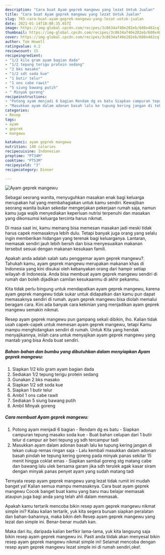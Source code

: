 ```yaml
---
description: "Cara buat Ayam geprek mangewu yang lezat Untuk Jualan"
title: "Cara buat Ayam geprek mangewu yang lezat Untuk Jualan"
slug: 765-cara-buat-ayam-geprek-mangewu-yang-lezat-untuk-jualan
date: 2021-01-14T18:08:35.657Z
image: https://img-global.cpcdn.com/recipes/3c8634af40e202eb/680x482cq70/ayam-geprek-mangewu-foto-resep-utama.jpg
thumbnail: https://img-global.cpcdn.com/recipes/3c8634af40e202eb/680x482cq70/ayam-geprek-mangewu-foto-resep-utama.jpg
cover: https://img-global.cpcdn.com/recipes/3c8634af40e202eb/680x482cq70/ayam-geprek-mangewu-foto-resep-utama.jpg
author: Tom Howell
ratingvalue: 4.2
reviewcount: 15
recipeingredient:
- "1/2 kilo gram ayam bagian dada"
- "1/2 tepung terigu protein sedang"
- "2 bks masako"
- "1/2 sdt soda kue"
- "1 butir telur"
- "1 ons cabe rawit"
- "5 siung bawang putih"
- " Minyak goreng"
recipeinstructions:
- "Potong ayam menjadi 6 bagian Rendam dg es batu Siapkan campuran tepung masako soda kue Buat bahan celupan dari 1 butir telur d campur air beri tepung yg sdh tercampur tadi"
- "Masukkan ayam dalam adonan basah lalu ke tupung kering jangan di tekan cukup remas ringan saja Lalu kembali masukkan dalam adonan basah pindah ke tepung kering goreng pada minyak panas sekitar 15 menit hingga coklat emas Siapkan sambal goreng stg matang cabe dan bawang lalu ulek bersama garam jika sdh terulek agak kasar siram dengan minyak panas penyet ayam yang sudah matang tadi"
categories:
- Resep
tags:
- ayam
- geprek
- mangewu

katakunci: ayam geprek mangewu 
nutrition: 140 calories
recipecuisine: Indonesian
preptime: "PT34M"
cooktime: "PT53M"
recipeyield: "3"
recipecategory: Dinner

---
```



![Ayam geprek mangewu](https://img-global.cpcdn.com/recipes/3c8634af40e202eb/680x482cq70/ayam-geprek-mangewu-foto-resep-utama.jpg)

Sebagai seorang wanita, menyuguhkan masakan enak bagi keluarga merupakan hal yang membahagiakan untuk kamu sendiri. Kewajiban seorang  wanita bukan sekedar mengerjakan pekerjaan rumah saja, namun kamu juga wajib menyediakan keperluan nutrisi terpenuhi dan masakan yang dikonsumsi keluarga tercinta harus nikmat.

Di masa  saat ini, kamu memang bisa memesan masakan jadi meski tidak harus capek memasaknya lebih dulu. Tetapi banyak juga orang yang selalu ingin memberikan hidangan yang terenak bagi keluarganya. Lantaran, memasak sendiri jauh lebih bersih dan bisa menyesuaikan makanan tersebut sesuai dengan makanan kesukaan famili. 



Apakah anda adalah salah satu penggemar ayam geprek mangewu?. Tahukah kamu, ayam geprek mangewu merupakan makanan khas di Indonesia yang kini disukai oleh kebanyakan orang dari hampir setiap wilayah di Indonesia. Anda bisa membuat ayam geprek mangewu sendiri di rumah dan boleh dijadikan camilan kesukaanmu di akhir pekanmu.

Kita tidak perlu bingung untuk mendapatkan ayam geprek mangewu, karena ayam geprek mangewu tidak sukar untuk didapatkan dan kamu pun dapat memasaknya sendiri di rumah. ayam geprek mangewu bisa diolah memalui beragam cara. Kini ada banyak cara kekinian yang menjadikan ayam geprek mangewu semakin nikmat.

Resep ayam geprek mangewu pun gampang sekali dibikin, lho. Kalian tidak usah capek-capek untuk memesan ayam geprek mangewu, tetapi Kamu mampu menghidangkan sendiri di rumah. Untuk Kita yang hendak menyajikannya, inilah cara untuk menyajikan ayam geprek mangewu yang mantab yang bisa Anda buat sendiri.

<!--inarticleads1-->

##### Bahan-bahan dan bumbu yang dibutuhkan dalam menyiapkan Ayam geprek mangewu:

1. Siapkan 1/2 kilo gram ayam bagian dada
1. Sediakan 1/2 tepung terigu protein sedang
1. Gunakan 2 bks masako
1. Siapkan 1/2 sdt soda kue
1. Siapkan 1 butir telur
1. Ambil 1 ons cabe rawit
1. Sediakan 5 siung bawang putih
1. Ambil  Minyak goreng




<!--inarticleads2-->

##### Cara membuat Ayam geprek mangewu:

1. Potong ayam menjadi 6 bagian - Rendam dg es batu - Siapkan campuran tepung masako soda kue - Buat bahan celupan dari 1 butir telur d campur air beri tepung yg sdh tercampur tadi
1. Masukkan ayam dalam adonan basah lalu ke tupung kering jangan di tekan cukup remas ringan saja - Lalu kembali masukkan dalam adonan basah pindah ke tepung kering goreng pada minyak panas sekitar 15 menit hingga coklat emas - Siapkan sambal goreng stg matang cabe dan bawang lalu ulek bersama garam jika sdh terulek agak kasar siram dengan minyak panas penyet ayam yang sudah matang tadi




Ternyata resep ayam geprek mangewu yang lezat tidak rumit ini mudah banget ya! Kalian semua mampu memasaknya. Cara buat ayam geprek mangewu Cocok banget buat kamu yang baru mau belajar memasak ataupun juga bagi anda yang telah ahli dalam memasak.

Apakah kamu tertarik mencoba bikin resep ayam geprek mangewu nikmat simple ini? Kalau kalian tertarik, yuk kita segera buruan siapkan peralatan dan bahan-bahannya, maka bikin deh Resep ayam geprek mangewu yang lezat dan simple ini. Benar-benar mudah kan. 

Maka dari itu, daripada kalian berfikir lama-lama, yuk kita langsung saja bikin resep ayam geprek mangewu ini. Pasti anda tiidak akan menyesal bikin resep ayam geprek mangewu nikmat simple ini! Selamat mencoba dengan resep ayam geprek mangewu lezat simple ini di rumah sendiri,oke!.

